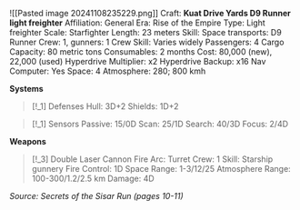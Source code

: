 ![[Pasted image 20241108235229.png]]
Craft: **Kuat Drive Yards D9 Runner light freighter**
Affiliation: General
Era: Rise of the Empire
Type: Light freighter
Scale: Starfighter
Length: 23 meters
Skill: Space transports: D9 Runner
Crew: 1, gunners: 1
Crew Skill: Varies widely
Passengers: 4
Cargo Capacity: 80 metric tons
Consumables: 2 months
Cost: 80,000 (new), 22,000 (used)
Hyperdrive Multiplier: x2
Hyperdrive Backup: x16
Nav Computer: Yes
Space: 4
Atmosphere: 280; 800 kmh

**Systems**
> [!_1] Defenses
> Hull: 3D+2
> Shields: 1D+2

> [!_1] Sensors
> Passive: 15/0D
> Scan: 25/1D
> Search: 40/3D
> Focus: 2/4D

**Weapons**
> [!_3] Double Laser Cannon
> Fire Arc: Turret
> Crew: 1
> Skill: Starship gunnery
> Fire Control: 1D
> Space Range: 1-3/12/25
> Atmosphere Range: 100-300/1.2/2.5 km
> Damage: 4D


*Source: Secrets of the Sisar Run (pages 10-11)*